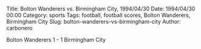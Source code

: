 Title: Bolton Wanderers vs. Birmingham City, 1994/04/30
Date: 1994/04/30 00:00
Category: sports
Tags: football, football scores, Bolton Wanderers, Birmingham City
Slug: bolton-wanderers-vs-birmingham-city
Author: carbonero


Bolton Wanderers 1 - 1 Birmingham City
